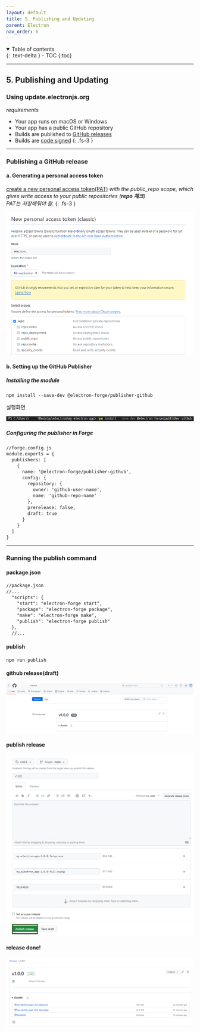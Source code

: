 ```yaml
---
layout: default
title: 5. Publishing and Updating
parent: Electron
nav_order: 6
---
```


<details open markdown="block">
  <summary>
    Table of contents
  </summary>
  {: .text-delta }
- TOC
{:toc}
</details>

---
## 5. Publishing and Updating
### Using update.electronjs.org
*requirements*
- Your app runs on macOS or Windows
- Your app has a public GitHub repository
- Builds are published to [GitHub releases](https://docs.github.com/en/repositories/releasing-projects-on-github/managing-releases-in-a-repository)
- Builds are [code signed](https://www.electronjs.org/docs/latest/tutorial/code-signing)
{: .fs-3 }   

---
### Publishing a GitHub release
#### a. Generating a personal access token
[create a new personal access token(PAT)](https://github.com/settings/tokens/new) *with the public_repo scope, which gives write access to your public repositories (**repo 체크**)*   
*PAT는 저장해둬야 함.*
{: .fs-3 }   

![web_application57.png](https://github.com/Sujinkim-625/Sujinkim-625.github.io/blob/main/docs/nims/image/web_application57.png?raw=true)


#### b. Setting up the GitHub Publisher
##### Installing the module
```
npm install --save-dev @electron-forge/publisher-github
```

실행화면     

![web_application58.png](https://github.com/Sujinkim-625/Sujinkim-625.github.io/blob/main/docs/nims/image/web_application58.png?raw=true)


##### Configuring the publisher in Forge
```
//forge.config.js
module.exports = {
  publishers: [
    {
      name: '@electron-forge/publisher-github',
      config: {
        repository: {
          owner: 'github-user-name',
          name: 'github-repo-name'
        },
        prerelease: false,
        draft: true
      }
    }
  ]
}
```

---
### Running the publish command
#### package.json
```
//package.json
//...
  "scripts": {
    "start": "electron-forge start",
    "package": "electron-forge package",
    "make": "electron-forge make",
    "publish": "electron-forge publish"
  },
  //...
```

#### publish
```
npm run publish
```

#### github release(draft) 
![web_application62.png](https://github.com/Sujinkim-625/Sujinkim-625.github.io/blob/main/docs/nims/image/web_application62.png?raw=true)

#### publish release
![web_application63.png](https://github.com/Sujinkim-625/Sujinkim-625.github.io/blob/main/docs/nims/image/web_application63.png?raw=true)

#### release done!
![web_application64.png](https://github.com/Sujinkim-625/Sujinkim-625.github.io/blob/main/docs/nims/image/web_application64.png?raw=true)

